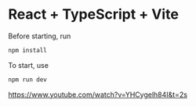 # React + TypeScript + Vite

Before starting, run

```js
npm install
```
To start, use
```js
npm run dev
```

https://www.youtube.com/watch?v=YHCygelh84I&t=2s
